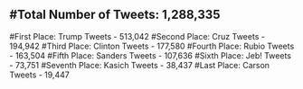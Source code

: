 #Total Number of Tweets: 1,288,335 
---
#First Place: Trump Tweets - 513,042
#Second Place: Cruz Tweets - 194,942
#Third Place: Clinton Tweets - 177,580
#Fourth Place: Rubio Tweets - 163,504
#Fifth Place: Sanders Tweets - 107,636
#Sixth Place: Jeb! Tweets - 73,751
#Seventh Place: Kasich Tweets - 38,437
#Last Place: Carson Tweets - 19,447
